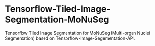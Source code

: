 # Tensorflow-Tiled-Image-Segmentation-MoNuSeg
Tensorflow Tiled Image Segmentation for MoNuSeg (Multi-organ Nuclei Segmentation) based on Tensorflow-Image-Segementation-API.
